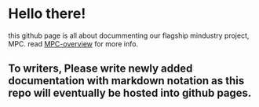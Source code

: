 # Hello there!
this github page is all about docummenting our flagship mindustry project, MPC. read [MPC-overview](https://github.com/ProjectTEST-AI/MPC-documentary/blob/main/MPC-overview.txt) for more info.

## To writers, Please write newly added documentation with markdown notation as this repo will eventually be hosted into github pages.
